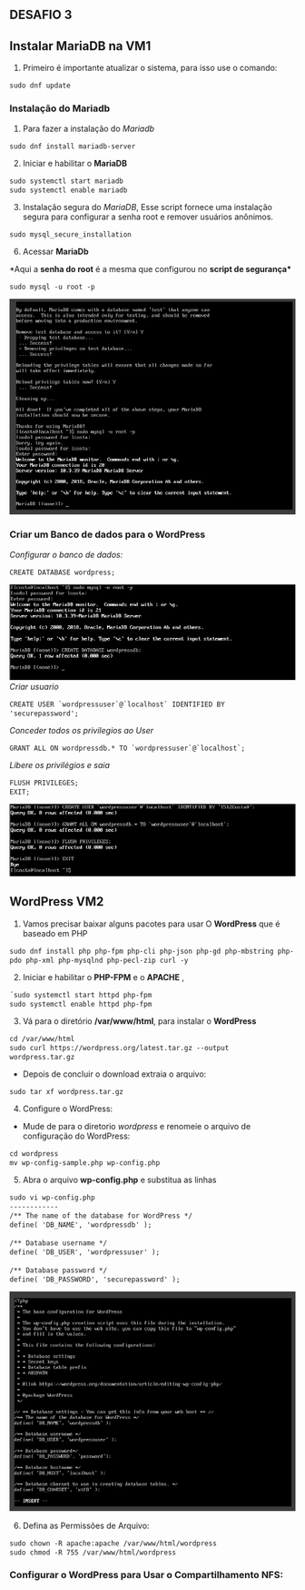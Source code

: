 ## DESAFIO 3

## Instalar MariaDB na VM1

1. Primeiro é importante atualizar o sistema, para isso use o comando:

```
sudo dnf update
```

### Instalação do Mariadb

1. Para fazer a instalação do _Mariadb_

```
sudo dnf install mariadb-server
```

2. Iniciar e habilitar o **MariaDB**

```
sudo systemctl start mariadb
sudo systemctl enable mariadb
```

3. Instalação segura do _MariaDB_, Esse script fornece uma instalação segura para configurar a senha root e remover usuários anônimos.

```
sudo mysql_secure_installation
```

6. Acessar **MariaDb**

\*Aqui a **senha do root** é a mesma que configurou no **script de segurança\***

```
sudo mysql -u root -p
```

![Acesso MariaDB](./images/acess-mariadb.png)

### Criar um Banco de dados para o WordPress

_Configurar o banco de dados:_

```
CREATE DATABASE wordpress;
```

![database](./images/database-creation.png)
_Criar usuario_

```
CREATE USER `wordpressuser`@`localhost` IDENTIFIED BY 'securepassword';
```

_Conceder todos os privilegios ao User_

```
GRANT ALL ON wordpressdb.* TO `wordpressuser`@`localhost`;
```

_Libere os privilégios e saia_

```
FLUSH PRIVILEGES;
EXIT;
```

![exemplo](./images/user-creation.png)

## WordPress VM2

1. Vamos precisar baixar alguns pacotes para usar O **WordPress** que é baseado em PHP

```
sudo dnf install php php-fpm php-cli php-json php-gd php-mbstring php-pdo php-xml php-mysqlnd php-pecl-zip curl -y
```

2. Iniciar e habilitar o **PHP-FPM** e o **APACHE** ,

```
´sudo systemctl start httpd php-fpm
sudo systemctl enable httpd php-fpm
```

3. Vá para o diretório **/var/www/html**, para instalar o **WordPress**

```
cd /var/www/html
sudo curl https://wordpress.org/latest.tar.gz --output wordpress.tar.gz
```

- Depois de concluir o download extraia o arquivo:

```
sudo tar xf wordpress.tar.gz
```

4. Configure o WordPress:

- Mude de para o diretorio _wordpress_ e renomeie o arquivo de configuração do WordPress:
```
cd wordpress
mv wp-config-sample.php wp-config.php
```
5. Abra o arquivo **wp-config.php** e substitua as linhas
```
sudo vi wp-config.php
------------
/** The name of the database for WordPress */
define( 'DB_NAME', 'wordpressdb' );

/** Database username */
define( 'DB_USER', 'wordpressuser' );

/** Database password */
define( 'DB_PASSWORD', 'securepassword' );
```
![config-db](./images/db-config.png)

6. Defina as Permissões de Arquivo:
```
sudo chown -R apache:apache /var/www/html/wordpress
sudo chmod -R 755 /var/www/html/wordpress
```

### Configurar o WordPress para Usar o Compartilhamento NFS:
